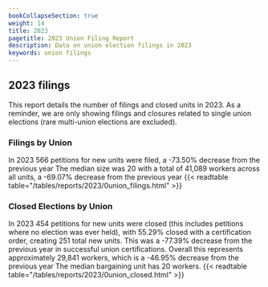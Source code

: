 ```yaml
---
bookCollapseSection: true
weight: 14
title: 2023
pagetitle: 2023 Union Filing Report
description: Data on union election filings in 2023
keywords: union filings
---
```


## 2023 filings

This report details the number of filings and closed units in 2023. As a reminder, we are only showing filings and closures related to single union elections (rare multi-union elections are excluded).

### Filings by Union
In 2023 566 petitions for new units were filed, a -73.50% decrease from the previous year The median size was 20 with a total of 41,089 workers across all units, a -69.07% decrease from the previous year
{{< readtable table="/tables/reports/2023/0union_filings.html" >}}

### Closed Elections by Union
In 2023 454 petitions for new units were closed (this includes petitions where no election was ever held), with 55.29% closed with a certification order, creating 251 total new units. This was a -77.39% decrease from the previous year in successful union certifications. Overall this represents approximately 29,841 workers, which is a -46.95% decrease from the previous year The median bargaining unit has 20 workers.
{{< readtable table="/tables/reports/2023/0union_closed.html" >}}
